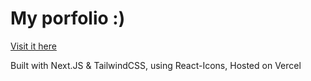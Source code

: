 # My porfolio :)

[Visit it here](https://dickey.gg)

Built with Next.JS & TailwindCSS, using React-Icons, Hosted on Vercel